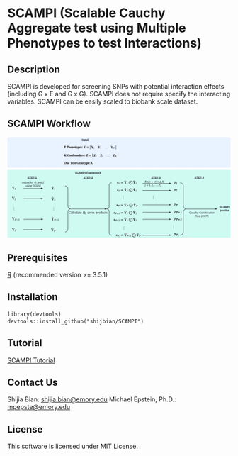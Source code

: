 # SCAMPI (Scalable Cauchy Aggregate test using Multiple Phenotypes to test Interactions)

## Description
SCAMPI is developed for screening SNPs with potential interaction effects (including G x E and G x G). SCAMPI does not require specify the interacting variables. SCAMPI can be easily scaled to biobank scale dataset.

## SCAMPI Workflow

![SCAMPI Workflow](docs/SCAMPI_WORKFLOW.png)

## Prerequisites
<a href="https://www.r-project.org">R</a> (recommended version >= 3.5.1)

## Installation

```
library(devtools)
devtools::install_github("shijbian/SCAMPI")
```

## Tutorial
<a href="https://rpubs.com/shijbian/SCAMPI_Tutorial">SCAMPI Tutorial</a>

## Contact Us
Shijia Bian: shijia.bian@emory.edu
Michael Epstein, Ph.D.: mpepste@emory.edu

## License
This software is licensed under MIT License.

